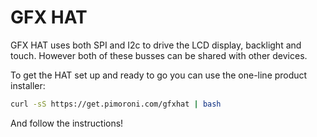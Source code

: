 <!--
---
name: GFX HAT
class: board
type: display
formfactor: HAT
manufacturer: Pimoroni
description: A 128x64 graphic LCD with a 6-zone RGB backlight and 6 touch buttons
url: https://shop.pimoroni.com/products/gfx-hat
github: https://github.com/pimoroni/gfx-hat
buy: https://shop.pimoroni.com/products/gfx-hat
image: 'gfx-hat.png'
pincount: 40
eeprom: yes
power:
  '1':
  '2':
ground:
  '6':
  '9':
  '39':
pin:
  '3':
    mode: i2c
  '5':
    mode: i2c
  '19':
    mode: spi
  '31':
    name: LCD Data/Command
    mode: output
    active: high
  '23':
    mode: spi
  '24':
    name: LCD Chip Select
    mode: chipselect
    active: high
  '29':
    name: LCD Reset
    mode: output
    active: low
i2c:
  '0x54':
    name: Backlight
    device: sn3218
  '0x2c':
    name: Cap Touch
    device: cap1166
-->
# GFX HAT

GFX HAT uses both SPI and I2c to drive the LCD display, backlight and touch. However both of these busses can be shared with other devices.

To get the HAT set up and ready to go you can use the one-line product installer:

```bash
curl -sS https://get.pimoroni.com/gfxhat | bash
```

And follow the instructions!
